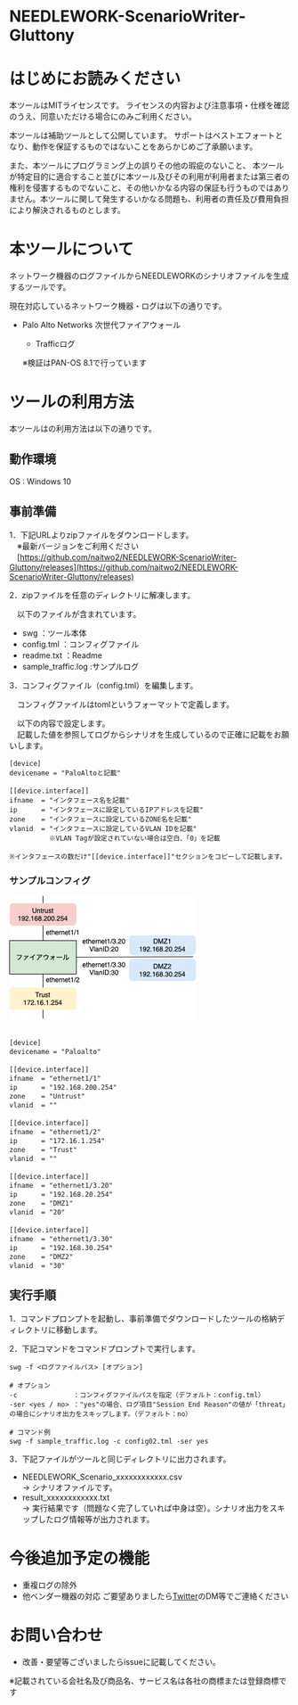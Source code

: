 # NEEDLEWORK-ScenarioWriter-Gluttony
# はじめにお読みください

本ツールはMITライセンスです。
ライセンスの内容および注意事項・仕様を確認のうえ、同意いただける場合にのみご利用ください。

本ツールは補助ツールとして公開しています。
サポートはベストエフォートとなり、動作を保証するものではないことをあらかじめご了承願います。

また、本ツールにプログラミング上の誤りその他の瑕疵のないこと、
本ツールが特定目的に適合すること並びに本ツール及びその利用が利用者または第三者の権利を侵害するものでないこと、その他いかなる内容の保証も行うものではありません。本ツールに関して発生するいかなる問題も、利用者の責任及び費用負担により解決されるものとします。

# 本ツールについて

ネットワーク機器のログファイルからNEEDLEWORKのシナリオファイルを生成するツールです。

現在対応しているネットワーク機器・ログは以下の通りです。

- Palo Alto Networks 次世代ファイアウォール
    - Trafficログ

    ※検証はPAN-OS 8.1で行っています

# ツールの利用方法

本ツールはの利用方法は以下の通りです。

## 動作環境

OS : Windows 10

## 事前準備

1．下記URLよりzipファイルをダウンロードします。<br>
　※最新バージョンをご利用ください<br>
　[https://github.com/naitwo2/NEEDLEWORK-ScenarioWriter-Gluttony/releases](https://github.com/naitwo2/NEEDLEWORK-ScenarioWriter-Gluttony/releases)

2．zipファイルを任意のディレクトリに解凍します。<br>

　以下のファイルが含まれています。<br>
  - swg                 ：ツール本体<br>
  - config.tml          ：コンフィグファイル<br>
  - readme.txt          ：Readme<br>
  - sample_traffic.log  :サンプルログ

3．コンフィグファイル（config.tml）を編集します。

　コンフィグファイルはtomlというフォーマットで定義します。<br>

　以下の内容で設定します。<br>
　記載した値を参照してログからシナリオを生成しているので正確に記載をお願いします。<br>

```
[device]
devicename = "PaloAltoと記載"

[[device.interface]]
ifname  = "インタフェース名を記載"
ip      = "インタフェースに設定しているIPアドレスを記載"
zone    = "インタフェースに設定しているZONE名を記載"
vlanid  = "インタフェースに設定しているVLAN IDを記載" 
　　　　　　※VLAN Tagが設定されていない場合は空白、「0」を記載

※インタフェースの数だけ"[[device.interface]]"セクションをコピーして記載します。

```

### サンプルコンフィグ

![構成](img/NEEDLEWORK-ScenarioWriter.png) 

```

[device]
devicename = "Paloalto"

[[device.interface]]
ifname  = "ethernet1/1"
ip      = "192.168.200.254"
zone    = "Untrust"
vlanid  = "" 

[[device.interface]]
ifname  = "ethernet1/2"
ip      = "172.16.1.254"
zone    = "Trust"
vlanid  = ""

[[device.interface]]
ifname  = "ethernet1/3.20"
ip      = "192.168.20.254"
zone    = "DMZ1"
vlanid  = "20" 

[[device.interface]]
ifname  = "ethernet1/3.30"
ip      = "192.168.30.254"
zone    = "DMZ2"
vlanid  = "30" 

```

## 実行手順

1．コマンドプロンプトを起動し、事前準備でダウンロードしたツールの格納ディレクトリに移動します。

2．下記コマンドをコマンドプロンプトで実行します。

```
swg -f <ログファイルパス> [オプション]

# オプション
-c              ：コンフィグファイルパスを指定（デフォルト：config.tml）
-ser <yes / no> ："yes"の場合、ログ項目"Session End Reason"の値が「threat」の場合にシナリオ出力をスキップします。（デフォルト：no）

# コマンド例
swg -f sample_traffic.log -c config02.tml -ser yes
```

3．下記ファイルがツールと同じディレクトリに出力されます。
  - NEEDLEWORK_Scenario_xxxxxxxxxxxx.csv <br>
   → シナリオファイルです。
  - result_xxxxxxxxxxxx.txt <br>
   → 実行結果です（問題なく完了していれば中身は空）。シナリオ出力をスキップしたログ情報等が出力されます。

# 今後追加予定の機能

- 重複ログの除外
- 他ベンダー機器の対応
ご要望ありましたら[Twitter](https://twitter.com/naitwo2)のDM等でご連絡ください

# お問い合わせ

- 改善・要望等ございましたらissueに記載してください。

※記載されている会社名及び商品名、サービス名は各社の商標または登録商標です

